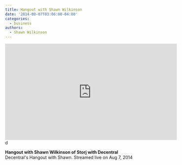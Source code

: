 ```yaml
---
title: Hangout with Shawn Wilkinson
date: '2014-08-07T03:06:00-04:00'
categories:
  - business
authors:
  - Shawn Wilkinson
---
```

<iframe width="560" height="315" src="https://www.youtube.com/embed/HH2oL4FJ5DE" frameborder="0" allow="autoplay; encrypted-media" allowfullscreen></iframe>d
<p><strong>Hangout with Shawn Wilkinson of Storj with Decentral</strong><br>Decentral's Hangout with Shawn. Streamed live on Aug 7, 2014</p>

